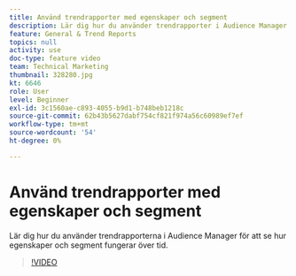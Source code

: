 ```yaml
---
title: Använd trendrapporter med egenskaper och segment
description: Lär dig hur du använder trendrapporter i Audience Manager för att se hur egenskaper och segment fungerar över tid.
feature: General & Trend Reports
topics: null
activity: use
doc-type: feature video
team: Technical Marketing
thumbnail: 328280.jpg
kt: 6646
role: User
level: Beginner
exl-id: 3c1560ae-c893-4055-b9d1-b748beb1218c
source-git-commit: 62b43b5627dabf754cf821f974a56c60989ef7ef
workflow-type: tm+mt
source-wordcount: '54'
ht-degree: 0%

---
```


# Använd trendrapporter med egenskaper och segment

Lär dig hur du använder trendrapporterna i Audience Manager för att se hur egenskaper och segment fungerar över tid.

>[!VIDEO](https://video.tv.adobe.com/v/328280/?quality=12&learn=on)
